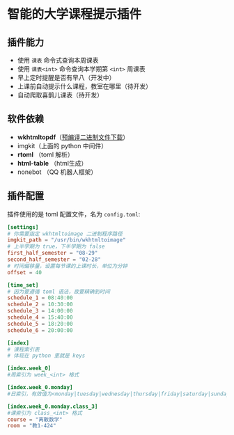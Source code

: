 # 智能的大学课程提示插件

## 插件能力

- 使用 `课表` 命令式查询本周课表
- 使用 `课表<int>` 命令查询本学期第 `<int>` 周课表
- 早上定时提醒是否有早八（开发中）
- 上课前自动提示什么课程，教室在哪里（待开发）
- 自动爬取喜鹊儿课表（待开发）

## 软件依赖

- **wkhtmltopdf**（[预编译二进制文件下载](https://wkhtmltopdf.org/downloads.html)）
- imgkit（上面的 python 中间件）
- **rtoml** （toml 解析）
- **html-table** （html生成）
- nonebot （QQ 机器人框架）

## 插件配置

插件使用的是 toml 配置文件，名为 `config.toml`:

```toml
[settings]
# 你需要指定 wkhtmltoimage 二进制程序路径
imgkit_path = "/usr/bin/wkhtmltoimage"
# 上半学期为 true，下半学期为 false
first_half_semester = "08-29"
second_half_semester = "02-28"
# 时间偏移量，设置每节课的上课时长，单位为分钟
offset = 40

[time_set]
# 因为要遵循 toml 语法，故要精确到时间
schedule_1 = 08:40:00
schedule_2 = 10:30:00
schedule_3 = 14:00:00
schedule_4 = 15:40:00
schedule_5 = 18:20:00
schedule_6 = 20:00:00

[index]
# 课程索引表
# 体现在 python 里就是 keys

[index.week_0]
#周索引为 week_<int> 格式

[index.week_0.monday]
#日索引，有效值为<monday|tuesday|wednesday|thursday|friday|saturday|sunday>

[index.week_0.monday.class_3]
#课索引为 class_<int> 格式
course = "离散数学"
room = "教1-424"
```

